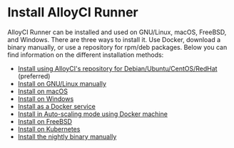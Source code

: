 # Install AlloyCI Runner

AlloyCI Runner can be installed and used on GNU/Linux, macOS, FreeBSD, and Windows.
There are three ways to install it. Use Docker, download a binary manually, or
use a repository for rpm/deb packages. Below you can find
information on the different installation methods:

- [Install using AlloyCI's repository for Debian/Ubuntu/CentOS/RedHat](linux-repository.md) (preferred)
- [Install on GNU/Linux manually](linux-manually.md)
- [Install on macOS](osx.md)
- [Install on Windows](windows.md)
- [Install as a Docker service](docker.md)
- [Install in Auto-scaling mode using Docker machine](autoscaling.md)
- [Install on FreeBSD](freebsd.md)
- [Install on Kubernetes](kubernetes.md)
- [Install the nightly binary manually](bleeding-edge.md)
